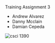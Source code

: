  Training Assignment 3
 - Andrew Alvarez
 - Danny Mcclain
 - Damian Cepeda

![csci 1390](https://github.com/user-attachments/assets/00b552e8-6a08-4d4f-b40e-26ea7e957e38)
